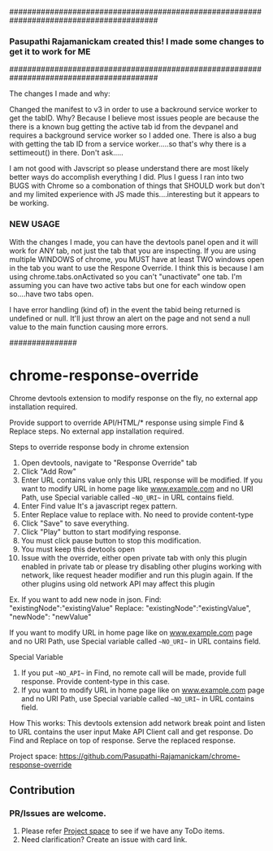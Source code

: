 #########################################################################################
### Pasupathi Rajamanickam created this! I made some changes to get it to work for ME ###
#########################################################################################

The changes I made and why:

Changed the manifest to v3 in order to use a backround service worker to get the tabID.
Why? Because I believe most issues people are because the there is a known bug getting the active tab id from the devpanel and requires a background service worker so I added one. There is also a bug with getting the tab ID from a service worker.....so that's why there is a settimeout() in there. Don't ask.....

I am not good with Javscript so please understand there are most likely better ways do accomplish everything I did. Plus I guess I ran into two BUGS with Chrome so a combonation of things that SHOULD work but don't and my limited experience with JS made this....interesting but it appears to be working.

### NEW USAGE ###

With the changes I made, you can have the devtools panel open and it will work for ANY tab, not just the tab that you are inspecting.
If you are using multiple WINDOWS of chrome, you MUST have at least TWO windows open in the tab you want to use the Respone Override. I think this is because I am using chrome.tabs.onActivated so you can't "unactivate" one tab. I'm assuming you can have two active tabs but one for each window open so....have two tabs open. 

I have error handling (kind of) in the event the tabid being returned is undefined or null. It'll just throw an alert on the page and not send a null value to the main function causing more errors. 


###############

# chrome-response-override
Chrome devtools extension to modify response on the fly, no external app installation required.

Provide support to override API/HTML/* response using simple Find & Replace steps. No external app installation required.

Steps to override response body in chrome extension

1) Open devtools, navigate to "Response Override" tab 
2) Click "Add Row"
3) Enter URL contains value only this URL response will be modified. If you want to modify URL in home page like www.example.com and no URI Path, use Special variable called `~NO_URI~` in URL contains field.
4) Enter Find value It's a javascript regex pattern. 
5) Enter Replace value to replace with. No need to provide content-type
6) Click "Save" to save everything.
7) Click "Play" button to start modifying response.
8) You must click pause button to stop this modification.
9) You must keep this devtools open
10) Issue with the override, either open private tab with only this plugin enabled in private tab or please try disabling other plugins working with network, like request header modifier and run this plugin again. If the other plugins using old network API may affect this plugin

Ex. 
If you want to add new node in json. 
Find: "existingNode":"existingValue" 
Replace: "existingNode":"existingValue", "newNode": "newValue"

If you want to modify URL in home page like on www.example.com page and no URI Path, use Special variable called `~NO_URI~` in URL contains field.

Special Variable
1. If you put `~NO_API~` in Find, no remote call will be made, provide full response. Provide content-type in this case.
2. If you want to modify URL in home page like on www.example.com page and no URI Path, use Special variable called `~NO_URI~` in URL contains field.

How This works: This devtools extension add network break point and listen to URL contains the user input Make API Client call and get response. Do Find and Replace on top of response. Serve the replaced response.

Project space: https://github.com/Pasupathi-Rajamanickam/chrome-response-override

## Contribution
### PR/Issues are welcome. 
1. Please refer <a href="https://github.com/Pasupathi-Rajamanickam/chrome-response-override/projects">Project space</a> to see if we have any ToDo items. 
2. Need clarification? Create an issue with card link.

